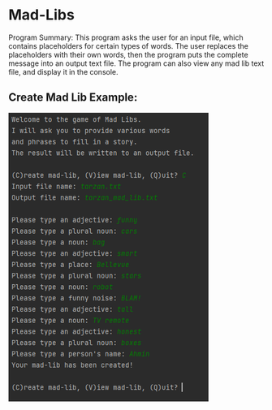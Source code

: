 # Mad-Libs

Program Summary:
This program asks the user for an input file, which contains
placeholders for certain types of words. The user replaces the
placeholders with their own words, then the program puts the
complete message into an output text file. The program can also
view any mad lib text file, and display it in the console.

## Create Mad Lib Example:
![](/Images_README/Create_Mad_Lib_Menu.PNG)
